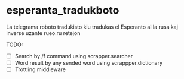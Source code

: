 # esperanta_tradukboto
La telegrama roboto tradukisto kiu tradukas el Esperanto al la rusa kaj inverse uzante rueo.ru retejon

TODO:
- [ ] Search by /f command using scrapper.searcher
- [ ] Word result by any sended word using scrappper.dictionary
- [ ] Trottling middleware
